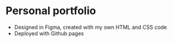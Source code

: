 # Personal portfolio

- Designed in Figma, created with my own HTML and CSS code
- Deployed with Github pages
